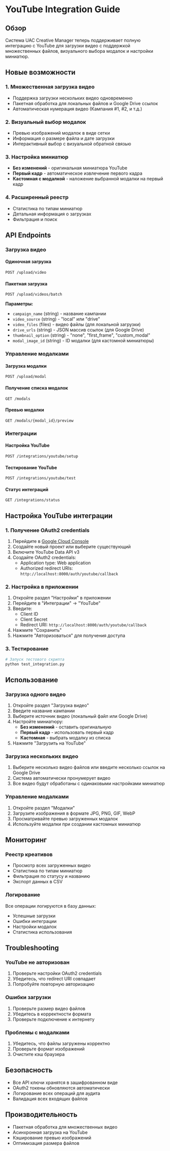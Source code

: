 # YouTube Integration Guide

## Обзор

Система UAC Creative Manager теперь поддерживает полную интеграцию с YouTube для загрузки видео с поддержкой множественных файлов, визуального выбора модалок и настройки миниатюр.

## Новые возможности

### 1. Множественная загрузка видео
- Поддержка загрузки нескольких видео одновременно
- Пакетная обработка для локальных файлов и Google Drive ссылок
- Автоматическая нумерация видео (Кампания #1, #2, и т.д.)

### 2. Визуальный выбор модалок
- Превью изображений модалок в виде сетки
- Информация о размере файла и дате загрузки
- Интерактивный выбор с визуальной обратной связью

### 3. Настройка миниатюр
- **Без изменений** - оригинальная миниатюра YouTube
- **Первый кадр** - автоматическое извлечение первого кадра
- **Кастомная с модалкой** - наложение выбранной модалки на первый кадр

### 4. Расширенный реестр
- Статистика по типам миниатюр
- Детальная информация о загрузках
- Фильтрация и поиск

## API Endpoints

### Загрузка видео

#### Одиночная загрузка
```
POST /upload/video
```

#### Пакетная загрузка
```
POST /upload/videos/batch
```

**Параметры:**
- `campaign_name` (string) - название кампании
- `video_source` (string) - "local" или "drive"
- `video_files` (files) - видео файлы (для локальной загрузки)
- `drive_urls` (string) - JSON массив ссылок (для Google Drive)
- `thumbnail_option` (string) - "none", "first_frame", "custom_modal"
- `modal_image_id` (string) - ID модалки (для кастомной миниатюры)

### Управление модалками

#### Загрузка модалки
```
POST /upload/modal
```

#### Получение списка модалок
```
GET /modals
```

#### Превью модалки
```
GET /modals/{modal_id}/preview
```

### Интеграции

#### Настройка YouTube
```
POST /integrations/youtube/setup
```

#### Тестирование YouTube
```
POST /integrations/youtube/test
```

#### Статус интеграций
```
GET /integrations/status
```

## Настройка YouTube интеграции

### 1. Получение OAuth2 credentials

1. Перейдите в [Google Cloud Console](https://console.cloud.google.com/)
2. Создайте новый проект или выберите существующий
3. Включите YouTube Data API v3
4. Создайте OAuth2 credentials:
   - Application type: Web application
   - Authorized redirect URIs: `http://localhost:8000/auth/youtube/callback`

### 2. Настройка в приложении

1. Откройте раздел "Настройки" в приложении
2. Перейдите в "Интеграции" → "YouTube"
3. Введите:
   - Client ID
   - Client Secret
   - Redirect URI: `http://localhost:8000/auth/youtube/callback`
4. Нажмите "Сохранить"
5. Нажмите "Авторизоваться" для получения доступа

### 3. Тестирование

```bash
# Запуск тестового скрипта
python test_integration.py
```

## Использование

### Загрузка одного видео

1. Откройте раздел "Загрузка видео"
2. Введите название кампании
3. Выберите источник видео (локальный файл или Google Drive)
4. Настройте миниатюру:
   - **Без изменений** - оставить оригинальную
   - **Первый кадр** - использовать первый кадр
   - **Кастомная** - выбрать модалку из списка
5. Нажмите "Загрузить на YouTube"

### Загрузка нескольких видео

1. Выберите несколько видео файлов или введите несколько ссылок на Google Drive
2. Система автоматически пронумерует видео
3. Все видео будут обработаны с одинаковыми настройками миниатюр

### Управление модалками

1. Откройте раздел "Модалки"
2. Загрузите изображения в формате JPG, PNG, GIF, WebP
3. Просматривайте превью загруженных модалок
4. Используйте модалки при создании кастомных миниатюр

## Мониторинг

### Реестр креативов

- Просмотр всех загруженных видео
- Статистика по типам миниатюр
- Фильтрация по статусу и названию
- Экспорт данных в CSV

### Логирование

Все операции логируются в базу данных:
- Успешные загрузки
- Ошибки интеграции
- Настройки модалок
- Статистика использования

## Troubleshooting

### YouTube не авторизован
1. Проверьте настройки OAuth2 credentials
2. Убедитесь, что redirect URI совпадает
3. Попробуйте повторную авторизацию

### Ошибки загрузки
1. Проверьте размер видео файлов
2. Убедитесь в корректности формата
3. Проверьте подключение к интернету

### Проблемы с модалками
1. Убедитесь, что файлы загружены корректно
2. Проверьте формат изображений
3. Очистите кэш браузера

## Безопасность

- Все API ключи хранятся в зашифрованном виде
- OAuth2 токены обновляются автоматически
- Логирование всех операций для аудита
- Валидация всех входящих файлов

## Производительность

- Пакетная обработка для множественных видео
- Асинхронная загрузка на YouTube
- Кэширование превью изображений
- Оптимизация размера файлов
